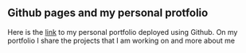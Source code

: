 ## Github pages and my personal protfolio

Here is the [link](https://skaramje.github.io/index.html) to my personal portfolio deployed using Github.
On my portfolio I share the projects that I am working on and more about me
